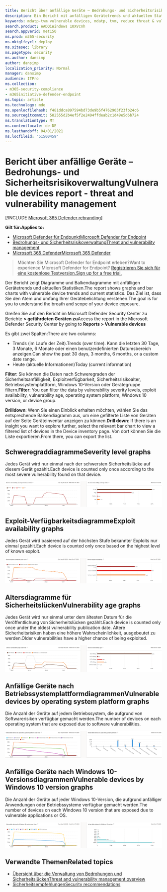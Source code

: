 ```yaml
---
title: Bericht über anfällige Geräte – Bedrohungs- und Sicherheitsrisikoverwaltung
description: Ein Bericht mit anfälligen Gerätetrends und aktuellen Statistiken. Das Ziel ist, dass Sie den Atem und umfang Ihrer Gerätebelichtung verstehen.
keywords: mdatp-tvm vulnerable devices, mdatp, tvm, reduce threat & vulnerability exposure, reduce threat and vulnerability, monitor security configuration
search.product: eADQiWindows 10XVcnh
search.appverid: met150
ms.prod: m365-security
ms.mktglfcycl: deploy
ms.sitesec: library
ms.pagetype: security
ms.author: dansimp
author: dansimp
localization_priority: Normal
manager: dansimp
audience: ITPro
ms.collection:
- m365-security-compliance
- m365initiative-defender-endpoint
ms.topic: article
ms.technology: mde
ms.openlocfilehash: f481ddca897594bd73de9b5f4762903f23fb24c6
ms.sourcegitcommit: 582555d2b4ef5f2e2494ffdeab2c1d49e5d6b724
ms.translationtype: MT
ms.contentlocale: de-DE
ms.lasthandoff: 04/01/2021
ms.locfileid: "51500459"
---
```

# <a name="vulnerable-devices-report---threat-and-vulnerability-management"></a><span data-ttu-id="d1159-105">Bericht über anfällige Geräte – Bedrohungs- und Sicherheitsrisikoverwaltung</span><span class="sxs-lookup"><span data-stu-id="d1159-105">Vulnerable devices report - threat and vulnerability management</span></span>

[!INCLUDE [Microsoft 365 Defender rebranding](../../includes/microsoft-defender.md)]

<span data-ttu-id="d1159-106">**Gilt für:**</span><span class="sxs-lookup"><span data-stu-id="d1159-106">**Applies to:**</span></span>

- [<span data-ttu-id="d1159-107">Microsoft Defender für Endpunkt</span><span class="sxs-lookup"><span data-stu-id="d1159-107">Microsoft Defender for Endpoint</span></span>](https://go.microsoft.com/fwlink/?linkid=2154037)
- [<span data-ttu-id="d1159-108">Bedrohungs- und Sicherheitsrisikoverwaltung</span><span class="sxs-lookup"><span data-stu-id="d1159-108">Threat and vulnerability management</span></span>](next-gen-threat-and-vuln-mgt.md)
- [<span data-ttu-id="d1159-109">Microsoft 365 Defender</span><span class="sxs-lookup"><span data-stu-id="d1159-109">Microsoft 365 Defender</span></span>](https://go.microsoft.com/fwlink/?linkid=2118804)

><span data-ttu-id="d1159-110">Möchten Sie Microsoft Defender for Endpoint erleben?</span><span class="sxs-lookup"><span data-stu-id="d1159-110">Want to experience Microsoft Defender for Endpoint?</span></span> [<span data-ttu-id="d1159-111">Registrieren Sie sich für eine kostenlose Testversion.</span><span class="sxs-lookup"><span data-stu-id="d1159-111">Sign up for a free trial.</span></span>](https://www.microsoft.com/microsoft-365/windows/microsoft-defender-atp?ocid=docs-wdatp-portaloverview-abovefoldlink)

<span data-ttu-id="d1159-112">Der Bericht zeigt Diagramme und Balkendiagramme mit anfälligen Gerätetrends und aktuellen Statistiken.</span><span class="sxs-lookup"><span data-stu-id="d1159-112">The report shows graphs and bar charts with vulnerable device trends and current statistics.</span></span> <span data-ttu-id="d1159-113">Das Ziel ist, dass Sie den Atem und umfang Ihrer Gerätebelichtung verstehen.</span><span class="sxs-lookup"><span data-stu-id="d1159-113">The goal is for you to understand the breath and scope of your device exposure.</span></span> 

<span data-ttu-id="d1159-114">Greifen Sie auf den Bericht im Microsoft Defender Security Center zu Berichte **> gefährdeten Geräten zu**</span><span class="sxs-lookup"><span data-stu-id="d1159-114">Access the report in the Microsoft Defender Security Center by going to **Reports > Vulnerable devices**</span></span>

<span data-ttu-id="d1159-115">Es gibt zwei Spalten:</span><span class="sxs-lookup"><span data-stu-id="d1159-115">There are two columns:</span></span>

- <span data-ttu-id="d1159-116">Trends (im Laufe der Zeit).</span><span class="sxs-lookup"><span data-stu-id="d1159-116">Trends (over time).</span></span> <span data-ttu-id="d1159-117">Kann die letzten 30 Tage, 3 Monate, 6 Monate oder einen benutzerdefinierten Datumsbereich anzeigen.</span><span class="sxs-lookup"><span data-stu-id="d1159-117">Can show the past 30 days, 3 months, 6 months, or a custom date range.</span></span>
- <span data-ttu-id="d1159-118">Heute (aktuelle Informationen)</span><span class="sxs-lookup"><span data-stu-id="d1159-118">Today (current information)</span></span>

<span data-ttu-id="d1159-119">**Filter**: Sie können die Daten nach Schweregraden der Sicherheitsanfälligkeit, Exploitverfügbarkeit, Sicherheitsrisikoalter, Betriebssystemplattform, Windows 10-Version oder Gerätegruppe filtern.</span><span class="sxs-lookup"><span data-stu-id="d1159-119">**Filter**: You can filter the data by vulnerability severity levels, exploit availability, vulnerability age, operating system platform, Windows 10 version, or device group.</span></span>

<span data-ttu-id="d1159-120">**Drilldown**: Wenn Sie einen Einblick erhalten möchten, wählen Sie das entsprechende Balkendiagramm aus, um eine gefilterte Liste von Geräten auf der Seite Geräteinventar anzeigen zu können.</span><span class="sxs-lookup"><span data-stu-id="d1159-120">**Drill down**: If there is an insight you want to explore further, select the relevant bar chart to view a filtered list of devices in the Device inventory page.</span></span> <span data-ttu-id="d1159-121">Von dort können Sie die Liste exportieren.</span><span class="sxs-lookup"><span data-stu-id="d1159-121">From there, you can export the list.</span></span>

## <a name="severity-level-graphs"></a><span data-ttu-id="d1159-122">Schweregraddiagramme</span><span class="sxs-lookup"><span data-stu-id="d1159-122">Severity level graphs</span></span>

<span data-ttu-id="d1159-123">Jedes Gerät wird nur einmal nach der schwersten Sicherheitslücke auf diesem Gerät gezählt.</span><span class="sxs-lookup"><span data-stu-id="d1159-123">Each device is counted only once according to the most severe vulnerability found on that device.</span></span>

![Ein Diagramm der aktuellen Schweregrade für Sicherheitslücken für Geräte und ein Diagramm, das die Ebenen im Laufe der Zeit zeigt.](images/tvm-report-severity.png)

## <a name="exploit-availability-graphs"></a><span data-ttu-id="d1159-125">Exploit-Verfügbarkeitsdiagramme</span><span class="sxs-lookup"><span data-stu-id="d1159-125">Exploit availability graphs</span></span>

<span data-ttu-id="d1159-126">Jedes Gerät wird basierend auf der höchsten Stufe bekannter Exploits nur einmal gezählt.</span><span class="sxs-lookup"><span data-stu-id="d1159-126">Each device is counted only once based on the highest level of known exploit.</span></span>

![Ein Diagramm der aktuellen Verfügbarkeit von Geräte-Exploits und ein Diagramm, das die Verfügbarkeit im Laufe der Zeit zeigt.](images/tvm-report-exploit-availability.png)

## <a name="vulnerability-age-graphs"></a><span data-ttu-id="d1159-128">Altersdiagramme für Sicherheitslücken</span><span class="sxs-lookup"><span data-stu-id="d1159-128">Vulnerability age graphs</span></span>

<span data-ttu-id="d1159-129">Jedes Gerät wird nur einmal unter dem ältesten Datum für die Veröffentlichung von Sicherheitslücken gezählt.</span><span class="sxs-lookup"><span data-stu-id="d1159-129">Each device is counted only once under the oldest vulnerability publication date.</span></span> <span data-ttu-id="d1159-130">Ältere Sicherheitsrisiken haben eine höhere Wahrscheinlichkeit, ausgebeutet zu werden.</span><span class="sxs-lookup"><span data-stu-id="d1159-130">Older vulnerabilities have a higher chance of being exploited.</span></span>

![Ein Diagramm des aktuellen Alters von Sicherheitslücken für Geräte und ein Diagramm, das das Alter im Laufe der Zeit zeigt.](images/tvm-report-age.png)

## <a name="vulnerable-devices-by-operating-system-platform-graphs"></a><span data-ttu-id="d1159-132">Anfällige Geräte nach Betriebssystemplattformdiagrammen</span><span class="sxs-lookup"><span data-stu-id="d1159-132">Vulnerable devices by operating system platform graphs</span></span>

<span data-ttu-id="d1159-133">Die Anzahl der Geräte auf jedem Betriebssystem, die aufgrund von Softwarerisiken verfügbar gemacht werden.</span><span class="sxs-lookup"><span data-stu-id="d1159-133">The number of devices on each operating system that are exposed due to software vulnerabilities.</span></span>

![Ein Diagramm der aktuellen anfälligen Geräte nach Betriebssystemplattform und ein Diagramm, das anfällige Geräte nach Betriebssystemplattformen im Laufe der Zeit zeigt.](images/tvm-report-os.png)

## <a name="vulnerable-devices-by-windows-10-version-graphs"></a><span data-ttu-id="d1159-135">Anfällige Geräte nach Windows 10-Versionsdiagrammen</span><span class="sxs-lookup"><span data-stu-id="d1159-135">Vulnerable devices by Windows 10 version graphs</span></span>

<span data-ttu-id="d1159-136">Die Anzahl der Geräte auf jeder Windows 10-Version, die aufgrund anfälliger Anwendungen oder Betriebssysteme verfügbar gemacht werden.</span><span class="sxs-lookup"><span data-stu-id="d1159-136">The number of devices on each Windows 10 version that are exposed due to vulnerable applications or OS.</span></span>

![Ein Diagramm der aktuellen anfälligen Geräte nach Windows 10-Version und ein Diagramm mit anfälligen Geräten nach Windows 10-Version im Laufe der Zeit.](images/tvm-report-version.png)

## <a name="related-topics"></a><span data-ttu-id="d1159-138">Verwandte Themen</span><span class="sxs-lookup"><span data-stu-id="d1159-138">Related topics</span></span>

- [<span data-ttu-id="d1159-139">Übersicht über die Verwaltung von Bedrohungen und Sicherheitslücken</span><span class="sxs-lookup"><span data-stu-id="d1159-139">Threat and vulnerability management overview</span></span>](next-gen-threat-and-vuln-mgt.md)
- [<span data-ttu-id="d1159-140">Sicherheitsempfehlungen</span><span class="sxs-lookup"><span data-stu-id="d1159-140">Security recommendations</span></span>](tvm-security-recommendation.md)
